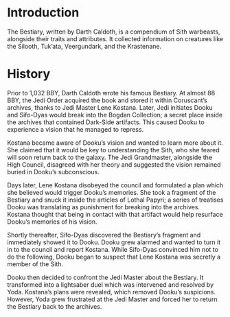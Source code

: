 # Introduction

The Bestiary, written by Darth Caldoth, is a compendium of Sith warbeasts, alongside their traits and attributes.
It collected information on creatures like the Silooth, Tuk’ata, Veergundark, and the Krastenane.

# History

Prior to 1,032 BBY, Darth Caldoth wrote his famous Bestiary.
At almost 88 BBY, the Jedi Order acquired the book and stored it within Coruscant’s archives, thanks to Jedi Master Lene Kostana.
Later, Jedi initiates Dooku and Sifo-Dyas would break into the Bogdan Collection; a secret place inside the archives that contained Dark-Side artifacts.
This caused Dooku to experience a vision that he managed to repress.

Kostana became aware of Dooku’s vision and wanted to learn more about it.
She claimed that it would be key to understanding the Sith, who she feared will soon return back to the galaxy.
The Jedi Grandmaster, alongside the High Council, disagreed with her theory and suggested the vision remained buried in Dooku’s subconscious.

Days later, Lene Kostana disobeyed the council and formulated a plan which she believed would trigger Dooku’s memories.
She took a fragment of the Bestiary and snuck it inside the articles of Lothal Papyri; a series of treatises Dooku was translating as punishment for breaking into the archives.
Kostana thought that being in contact with that artifact would help resurface Dooku’s memories of his vision.

Shortly thereafter, Sifo-Dyas discovered the Bestiary’s fragment and immediately showed it to Dooku.
Dooku grew alarmed and wanted to turn it in to the council and report Kostana.
While Sifo-Dyas convinced him not to do the following, Dooku began to suspect that Lene Kostana was secretly a member of the Sith.

Dooku then decided to confront the Jedi Master about the Bestiary.
It transformed into a lightsaber duel which was intervened and resolved by Yoda.
Kostana’s plans were revealed, which removed Dooku’s suspicions.
However, Yoda grew frustrated at the Jedi Master and forced her to return the Bestiary back to the archives.
